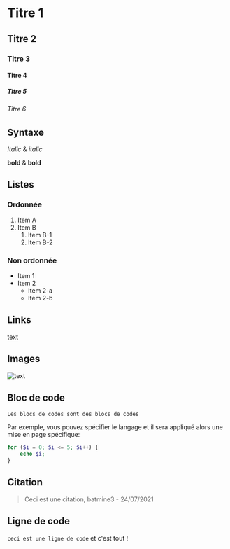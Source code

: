 # Titre 1

## Titre 2

### Titre 3

#### Titre 4

##### Titre 5

###### Titre 6

## Syntaxe

*Italic* & _italic_

**bold** & __bold__

## Listes

### Ordonnée

1. Item A
2. Item B
   1. Item B-1
   2. Item B-2

### Non ordonnée

* Item 1
* Item 2
  * Item 2-a
  * Item 2-b

## Links

[text](http://google.fr)

## Images

![text](http://google.fr)

## Bloc de code

``` txt
Les blocs de codes sont des blocs de codes
```

Par exemple, vous pouvez spécifier le langage et il sera appliqué alors une mise en page spécifique:

```php
for ($i = 0; $i <= 5; $i++) {
    echo $i;
}
```

## Citation

> Ceci est une citation, batmine3 - 24/07/2021

## Ligne de code

`ceci est une ligne de code` et c'est tout !
